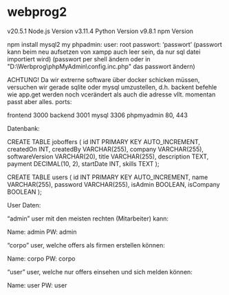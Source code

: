 # webprog2

v20.5.1 Node.js Version
v3.11.4 Python Version
v9.8.1 npm Version

npm install mysql2
my phpadmin:
user: root
passwort: ‘passwort’ (passwort kann beim neu aufsetzen von xampp auch leer sein, da nur sql datei importiert wird)
(passwort per shell ändern oder in "D:\Werbprog\phpMyAdmin\config.inc.php" das passwort ändern)

ACHTUNG! Da wir extrerne software über docker schicken müssen, versuchen wir gerade sqlite oder mysql umzustellen, d.h. backent befehle wie app.get werden noch vcerändert als auch die adresse vllt. momentan passt aber alles.
ports:

frontend 3000
backend 3001
mysql 3306
phpmyadmin 80, 443

Datenbank:

CREATE TABLE joboffers ( id INT PRIMARY KEY AUTO_INCREMENT, createdOn INT, createdBy VARCHAR(255), company VARCHAR(255), softwareVersion VARCHAR(20), title VARCHAR(255), description TEXT, payment DECIMAL(10, 2), startDate INT, skills TEXT );


CREATE TABLE users ( id INT PRIMARY KEY AUTO_INCREMENT, name VARCHAR(255), password VARCHAR(255), isAdmin BOOLEAN, isCompany BOOLEAN );



User Daten:

“admin” user mit den meisten rechten (Mitarbeiter) kann:

Name: admin
PW: admin

 “corpo” user, welche offers als firmen erstellen können:

Name: corpo
PW: corpo 

“user” user, welche nur offers einsehen und sich melden können:

Name: user
PW: user
